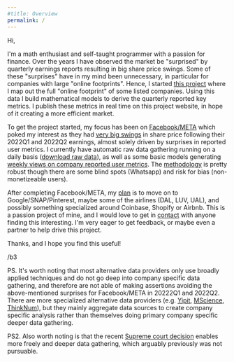```yaml
---
#title: Overview
permalink: /
--- 
```


Hi,

I'm a math enthusiast and self-taught programmer with a passion for finance. Over the years I have observed the market be "surprised" by quarterly earnings reports resulting in big share price swings. Some of these "surprises" have in my mind been unnecessary, in particular for companies with large "online footprints". Hence, I started [this project](/) where I map out the full "online footprint" of some listed companies. Using this data I build mathematical models to derive the quarterly reported key metrics. I publish these metrics in real time on this project website, in hope of it creating a more efficient market.

To get the project started, my focus has been on [Facebook/META](/facebook/) which poked my interest as they had [very big swings](/facebook/#reported) in share price following their 2022Q1 and 2022Q2 earnings, almost solely driven by surprises in reported user metrics. I currently have automatic raw data gathering running on a daily basis ([download raw data](/facebook/#download)), as well as some basic models generating [weekly views on company reported user metrics](/facebook/#alternative). The [methodology](/facebook/#methodology) is pretty robust though there are some blind spots (Whatsapp) and risk for bias (non-monetizeable users).

After completing Facebook/META, my [plan](/plans) is to move on to Google/SNAP/Pinterest, maybe some of the airlines (DAL, LUV, UAL), and possibly something specialized around Coinbase, Shopify or Airbnb. This is a passion project of mine, and I would love to get in [contact](/contact/) with anyone finding this interesting. I'm very eager to get feedback, or maybe even a partner to help drive this project.

Thanks, and I hope you find this useful!

/b3

PS. It's worth noting that most alternative data providers only use broadly applied techniques and do not go deep into company specific data gathering, and therefore are not able of making assertions avoiding the above-mentioned surprises for Facebook/META in 20222Q1 and 2022Q2. There are more specialized alternative data providers (e.g. [Yipit](https://www.yipitdata.com/coverage), [MScience](https://mscience.com/files/coveragelist.pdf), [ThinkNum](https://www.thinknum.com/datasets/all)), but they mainly aggregate data sources to create company specific analysis rather than themselves doing primary company specific deeper data gathering.

PS2. Also worth noting is that the recent [Supreme court decision](https://en.wikipedia.org/wiki/HiQ_Labs_v._LinkedIn) enables more freely and deeper data gathering, which arguably previously was not pursuable.
